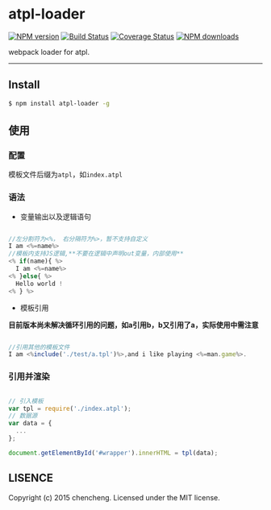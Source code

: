 # atpl-loader

[![NPM version](https://img.shields.io/npm/v/atpl-loader.svg?style=flat)](https://npmjs.org/package/atpl-loader)
[![Build Status](https://img.shields.io/travis/sorrycc/atpl-loader.svg?style=flat)](https://travis-ci.org/sorrycc/atpl-loader)
[![Coverage Status](https://img.shields.io/coveralls/sorrycc/atpl-loader.svg?style=flat)](https://coveralls.io/r/sorrycc/atpl-loader)
[![NPM downloads](http://img.shields.io/npm/dm/atpl-loader.svg?style=flat)](https://npmjs.org/package/atpl-loader)

webpack loader for atpl.

---

## Install

```bash
$ npm install atpl-loader -g
```

## 使用

### 配置

模板文件后缀为`atpl`，如`index.atpl`

### 语法

+ 变量输出以及逻辑语句

````js

//左分割符为<%， 右分隔符为%>，暂不支持自定义
I am <%=name%>
//模板内支持JS逻辑,**不要在逻辑中声明out变量，内部使用**
<% if(name){ %>
  I am <%=name%>
<% }else{ %>
  Hello world !
<% } %>

````

+ 模板引用

**目前版本尚未解决循环引用的问题，如a引用b，b又引用了a，实际使用中需注意**

````js

//引用其他的模板文件
I am <%include('./test/a.tpl')%>,and i like playing <%=man.game%>.

````

### 引用并渲染

````js

// 引入模板
var tpl = require('./index.atpl');
// 数据源
var data = {
  ...
};

document.getElementById('#wrapper').innerHTML = tpl(data);

````


## LISENCE

Copyright (c) 2015 chencheng. Licensed under the MIT license.
